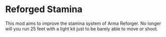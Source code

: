 # Reforged Stamina

This mod aims to improve the stamina system of Arma Reforger. No longer will you run 25 feet with a light kit just to be barely able to move or shoot.